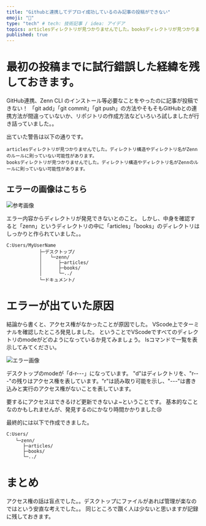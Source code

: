 ```yaml
---
title: "Githubと連携してデプロイ成功しているのみ記事の投稿ができない"
emoji: "🌟"
type: "tech" # tech: 技術記事 / idea: アイデア
topics: articlesディレクトリが見つかりませんでした。booksディレクトリが見つかりませんでした。]
published: true
---
```


# 最初の投稿までに試行錯誤した経緯を残しておきます。
GitHub連携、Zenn CLI のインストール等必要なことをやったのに記事が投稿できない！
「git add」「git commit」「git push」の方法やそもそもGitHubとの連携方法が間違っていないか、リポジトリの作成方法などいろいろ試しましたが行き詰っていました。。

出ていた警告は以下の通りです。
```
articlesディレクトリが見つかりませんでした。ディレクトリ構造やディレクトリ名がZennのルールに則っていない可能性があります。
booksディレクトリが見つかりませんでした。ディレクトリ構造やディレクトリ名がZennのルールに則っていない可能性があります。
```
## エラーの画像はこちら
![参考画像](https://storage.googleapis.com/zenn-user-upload/24c26df19a7e-20230810.png)


エラー内容からディレクトリが発見できないとのこと。
しかし、中身を確認すると「zenn」というディレクトリの中に「articles」「books」のディレクトリはしっかりと作られていました。。

```
C:Users/MyUserName
            ├─デスクトップ/
            │   └─zenn/
            │      ├─articles/
            │      ├─books/
            │      └─../
            └─ドキュメント/
```

# エラーが出ていた原因

結論から書くと、アクセス権がなかったことが原因でした。
VScode上でターミナルを確認したところ発見しました。
ということでVScodeですべてのディレクトリのmodeがどのようになっているか見てみましょう。
lsコマンドで一覧を表示してみてください。

![エラー画像](https://storage.googleapis.com/zenn-user-upload/3e7a9b532735-20230810.png)

デスクトップのmodeが「d-r---」になっています。
"d"はディレクトリを、"r---"の残りはアクセス権を表しています。"r"は読み取り可能を示し、"---"は書き込みと実行のアクセス権がないことを表しています。

要するにアクセスはできるけど更新できないよ~ということです。
基本的なことなのかもしれませんが、発見するのにかなり時間かかりました😢

最終的には以下で作成できました。

```
C:Users/
　　└─zenn/
      ├─articles/
      ├─books/
      └─../
```

# まとめ
アクセス権の話は盲点でした。。デスクトップにファイルがあれば管理が楽なのではという安直な考えでした。。
同じところで躓く人は少ないと思いますが記録に残しておきます。